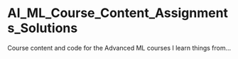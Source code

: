 # AI_ML_Course_Content_Assignments_Solutions
Course content and code for the Advanced ML courses I learn things from...
